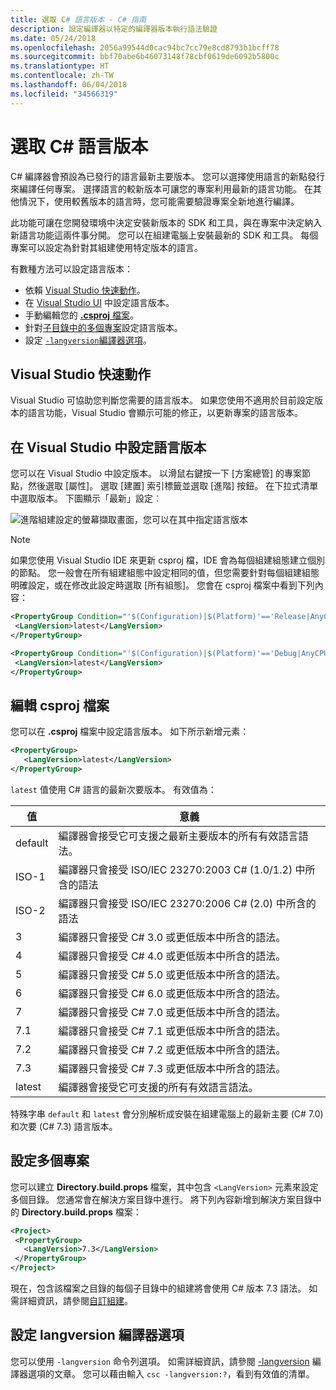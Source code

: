 ```yaml
---
title: 選取 C# 語言版本 - C# 指南
description: 設定編譯器以特定的編譯器版本執行語法驗證
ms.date: 05/24/2018
ms.openlocfilehash: 2056a99544d0cac94bc7cc79e8cd8793b1bcff78
ms.sourcegitcommit: bbf70abe6b46073148f78cbf0619de6092b5800c
ms.translationtype: HT
ms.contentlocale: zh-TW
ms.lasthandoff: 06/04/2018
ms.locfileid: "34566319"
---
```

# <a name="select-the-c-language-version"></a>選取 C# 語言版本

C# 編譯器會預設為已發行的語言最新主要版本。 您可以選擇使用語言的新點發行來編譯任何專案。 選擇語言的較新版本可讓您的專案利用最新的語言功能。 在其他情況下，使用較舊版本的語言時，您可能需要驗證專案全新地進行編譯。

此功能可讓在您開發環境中決定安裝新版本的 SDK 和工具，與在專案中決定納入新語言功能這兩件事分開。 您可以在組建電腦上安裝最新的 SDK 和工具。 每個專案可以設定為針對其組建使用特定版本的語言。

有數種方法可以設定語言版本：

- 依賴 [Visual Studio 快速動作](#visual-studio-quick-action)。
- 在 [Visual Studio UI](#set-the-language-version-in-visual-studio) 中設定語言版本。
- 手動編輯您的 [**.csproj** 檔案](#edit-the-csproj-file)。
- 針對[子目錄中的多個專案](#configure-multiple-projects)設定語言版本。
- 設定 [`-langversion`編譯器選項](#set-the-langversion-compiler-option)。

## <a name="visual-studio-quick-action"></a>Visual Studio 快速動作

Visual Studio 可協助您判斷您需要的語言版本。 如果您使用不適用於目前設定版本的語言功能，Visual Studio 會顯示可能的修正，以更新專案的語言版本。

## <a name="set-the-language-version-in-visual-studio"></a>在 Visual Studio 中設定語言版本

您可以在 Visual Studio 中設定版本。 以滑鼠右鍵按一下 [方案總管] 的專案節點，然後選取 [屬性]。 選取 [建置] 索引標籤並選取 [進階] 按鈕。 在下拉式清單中選取版本。 下圖顯示「最新」設定︰

![進階組建設定的螢幕擷取畫面，您可以在其中指定語言版本](./media/configure-language-version/advanced-build-settings.png)

> [!NOTE]
> 如果您使用 Visual Studio IDE 來更新 csproj 檔，IDE 會為每個組建組態建立個別的節點。 您一般會在所有組建組態中設定相同的值，但您需要針對每個組建組態明確設定，或在修改此設定時選取 [所有組態]。 您會在 csproj 檔案中看到下列內容：
>
>```xml
> <PropertyGroup Condition="'$(Configuration)|$(Platform)'=='Release|AnyCPU'">
>  <LangVersion>latest</LangVersion>
></PropertyGroup>
>
> <PropertyGroup Condition="'$(Configuration)|$(Platform)'=='Debug|AnyCPU'">
>  <LangVersion>latest</LangVersion>
> </PropertyGroup>
> ```
>

## <a name="edit-the-csproj-file"></a>編輯 csproj 檔案

您可以在 **.csproj** 檔案中設定語言版本。 如下所示新增元素：

```xml
<PropertyGroup>
   <LangVersion>latest</LangVersion>
</PropertyGroup>
```

`latest` 值使用 C# 語言的最新次要版本。 有效值為：

|值|意義|
|------------|-------------|
|default|編譯器會接受它可支援之最新主要版本的所有有效語言語法。|
|ISO-1|編譯器只會接受 ISO/IEC 23270:2003 C# (1.0/1.2) 中所含的語法 |
|ISO-2|編譯器只會接受 ISO/IEC 23270:2006 C# (2.0) 中所含的語法 |
|3|編譯器只會接受 C# 3.0 或更低版本中所含的語法。|
|4|編譯器只會接受 C# 4.0 或更低版本中所含的語法。|
|5|編譯器只會接受 C# 5.0 或更低版本中所含的語法。|
|6|編譯器只會接受 C# 6.0 或更低版本中所含的語法。|
|7|編譯器只會接受 C# 7.0 或更低版本中所含的語法。|
|7.1|編譯器只會接受 C# 7.1 或更低版本中所含的語法。|
|7.2|編譯器只會接受 C# 7.2 或更低版本中所含的語法。|
|7.3|編譯器只會接受 C# 7.3 或更低版本中所含的語法。|
|latest|編譯器會接受它可支援的所有有效語言語法。|

特殊字串 `default` 和 `latest` 會分別解析成安裝在組建電腦上的最新主要 (C# 7.0) 和次要 (C# 7.3) 語言版本。

## <a name="configure-multiple-projects"></a>設定多個專案

您可以建立 **Directory.build.props** 檔案，其中包含 `<LangVersion>` 元素來設定多個目錄。 您通常會在解決方案目錄中進行。 將下列內容新增到解決方案目錄中的 **Directory.build.props** 檔案：

```xml
<Project>
 <PropertyGroup>
   <LangVersion>7.3</LangVersion>
 </PropertyGroup>
</Project>
```

現在，包含該檔案之目錄的每個子目錄中的組建將會使用 C# 版本 7.3 語法。 如需詳細資訊，請參閱[自訂組建](/visualstudio/msbuild/customize-your-build.md)。

## <a name="set-the-langversion-compiler-option"></a>設定 langversion 編譯器選項

您可以使用 `-langversion` 命令列選項。 如需詳細資訊，請參閱 [-langversion](../language-reference/compiler-options/langversion-compiler-option.md) 編譯器選項的文章。 您可以藉由輸入 `csc -langversion:?`，看到有效值的清單。
